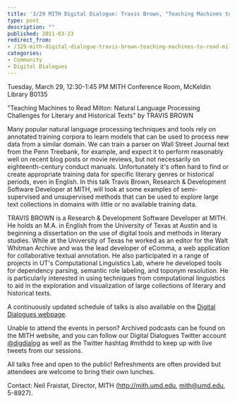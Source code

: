 ```yaml
---
title: '3/29 MITH Digital Dialogue: Travis Brown, "Teaching Machines to Read Milton: Natural Language Processing Challenges for Literary and Historical Texts"'
type: post
description: ""
published: 2011-03-23
redirect_from: 
- /329-mith-digital-dialogue-travis-brown-teaching-machines-to-read-milton-natural-language-processing-challenges-for-literary-and-historical-texts/
categories:
- Community
- Digital Dialogues
---
```

Tuesday, March 29, 12:30-1:45 PM MITH Conference Room, McKeldin Library B0135

"Teaching Machines to Read Milton: Natural Language Processing Challenges for Literary and Historical Texts" by TRAVIS BROWN

Many popular natural language processing techniques and tools rely on annotated training corpora to learn models that can be used to process new data from a similar domain. We can train a parser on Wall Street Journal text from the Penn Treebank, for example, and expect it to perform reasonably well on recent blog posts or movie reviews, but not necessarily on eighteenth-century conduct manuals. Unfortunately it's often hard to find or create appropriate training data for specific literary genres or historical periods, even in English. In this talk Travis Brown, Research & Development Software Developer at MITH, will look at some examples of semi-supervised and unsupervised methods that can be used to explore large text collections in domains with little or no available training data.

TRAVIS BROWN is a Research & Development Software Developer at MITH. He holds an M.A. in English from the University of Texas at Austin and is beginning a dissertation on the use of digital tools and methods in literary studies. While at the University of Texas he worked as an editor for the Walt Whitman Archive and was the lead developer of eComma, a web application for collaborative textual annotation. He also participated in a range of projects in UT's Computational Linguistics Lab, where he developed tools for dependency parsing, semantic role labeling, and toponym resolution. He is particularly interested in using techniques from computational linguistics to aid in the exploration and visualization of large collections of literary and historical texts.

A continuously updated schedule of talks is also available on the [Digital Dialogues webpage](http://mith.umd.edu/podcast/).

Unable to attend the events in person? Archived podcasts can be found on the MITH website, and you can follow our Digital Dialogues Twitter account [@digdialog](http://www.twitter.com/digdialog) as well as the Twitter hashtag #mithdd to keep up with live tweets from our sessions.

All talks free and open to the public! Refreshments are often provided but attendees are welcome to bring their own lunches.

Contact: Neil Fraistat, Director, MITH (<http://mith.umd.edu>, mith@umd.edu, 5-8927).
